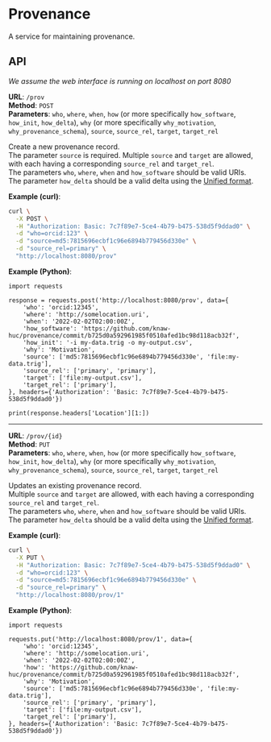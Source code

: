 # Provenance

A service for maintaining provenance.

## API

_We assume the web interface is running on localhost on port 8080_

**URL**: `/prov`\
**Method**: `POST`\
**Parameters**: `who`, `where`, `when`, `how` (or more specifically `how_software`, `how_init`, `how_delta`), `why` (or
more specifically `why_motivation`, `why_provenance_schema`), `source`, `source_rel`,  `target`, `target_rel`

Create a new provenance record. \
The parameter `source` is required. Multiple `source` and `target` are allowed, with each having a
corresponding `source_rel` and `target_rel`. \
The parameters `who`, `where`, `when` and `how_software` should be valid URIs. \
The parameter `how_delta` should be a valid delta using
the [Unified format](https://www.gnu.org/software/diffutils/manual/html_node/Detailed-Unified.html#Detailed-Unified).

**Example (curl)**:

```bash
curl \
  -X POST \
  -H "Authorization: Basic: 7c7f89e7-5ce4-4b79-b475-538d5f9ddad0" \
  -d "who=orcid:123" \
  -d "source=md5:7815696ecbf1c96e6894b779456d330e" \
  -d "source_rel=primary" \
  "http://localhost:8080/prov" 
```

**Example (Python)**:

```python3
import requests

response = requests.post('http://localhost:8080/prov', data={
    'who': 'orcid:12345',
    'where': 'http://somelocation.uri',
    'when': '2022-02-02T02:00:00Z',
    'how_software': 'https://github.com/knaw-huc/provenance/commit/b725d0a592961985f0510afed1bc98d118acb32f',
    'how_init': '-i my-data.trig -o my-output.csv',
    'why': 'Motivation',
    'source': ['md5:7815696ecbf1c96e6894b779456d330e', 'file:my-data.trig'],
    'source_rel': ['primary', 'primary'],
    'target': ['file:my-output.csv'],
    'target_rel': ['primary'],
}, headers={'Authorization': 'Basic: 7c7f89e7-5ce4-4b79-b475-538d5f9ddad0'})

print(response.headers['Location'][1:])
```

---

**URL**: `/prov/{id}`\
**Method**: `PUT`\
**Parameters**: `who`, `where`, `when`, `how` (or more specifically `how_software`, `how_init`, `how_delta`), `why` (or
more specifically `why_motivation`, `why_provenance_schema`), `source`, `source_rel`,  `target`, `target_rel`

Updates an existing provenance record. \
Multiple `source` and `target` are allowed, with each having a corresponding `source_rel` and `target_rel`. \
The parameters `who`, `where`, `when` and `how_software` should be valid URIs. \
The parameter `how_delta` should be a valid delta using
the [Unified format](https://www.gnu.org/software/diffutils/manual/html_node/Detailed-Unified.html#Detailed-Unified).

**Example (curl)**:

```bash
curl \
  -X PUT \
  -H "Authorization: Basic: 7c7f89e7-5ce4-4b79-b475-538d5f9ddad0" \
  -d "who=orcid:123" \
  -d "source=md5:7815696ecbf1c96e6894b779456d330e" \
  -d "source_rel=primary" \
  "http://localhost:8080/prov/1" 
```

**Example (Python)**:

```python3
import requests

requests.put('http://localhost:8080/prov/1', data={
    'who': 'orcid:12345',
    'where': 'http://somelocation.uri',
    'when': '2022-02-02T02:00:00Z',
    'how': 'https://github.com/knaw-huc/provenance/commit/b725d0a592961985f0510afed1bc98d118acb32f',
    'why': 'Motivation',
    'source': ['md5:7815696ecbf1c96e6894b779456d330e', 'file:my-data.trig'],
    'source_rel': ['primary', 'primary'],
    'target': ['file:my-output.csv'],
    'target_rel': ['primary'],
}, headers={'Authorization': 'Basic: 7c7f89e7-5ce4-4b79-b475-538d5f9ddad0'})
```
